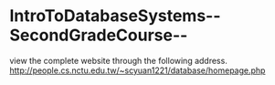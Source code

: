 ﻿# IntroToDatabaseSystems--SecondGradeCourse--
view the complete website through the following address.
http://people.cs.nctu.edu.tw/~scyuan1221/database/homepage.php
